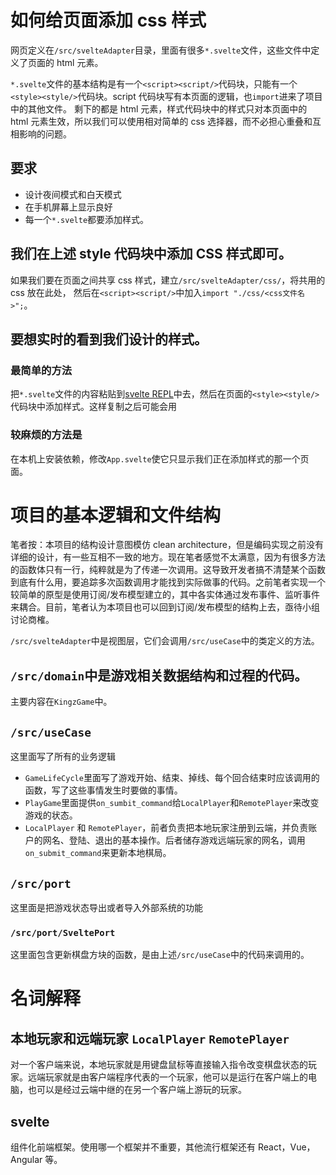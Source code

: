 # 如何给页面添加 css 样式

网页定义在`/src/svelteAdapter`目录，里面有很多`*.svelte`文件，这些文件中定义了页面的 html 元素。

`*.svelte`文件的基本结构是有一个`<script><script/>`代码块，只能有一个`<style><style/>`代码块。script 代码块写有本页面的逻辑，也`import`进来了项目中的其他文件。
剩下的都是 html 元素，样式代码块中的样式只对本页面中的 html 元素生效，所以我们可以使用相对简单的 css 选择器，而不必担心重叠和互相影响的问题。

## 要求

- 设计夜间模式和白天模式
- 在手机屏幕上显示良好
- 每一个`*.svelte`都要添加样式。

## 我们在上述 style 代码块中添加 CSS 样式即可。

如果我们要在页面之间共享 css 样式，建立`/src/svelteAdapter/css/`，将共用的 css 放在此处，
然后在`<script><script/>`中加入`import "./css/<css文件名>";`。

## 要想实时的看到我们设计的样式。

### 最简单的方法

把`*.svelte`文件的内容粘贴到[svelte REPL](https://svelte.dev/repl/)中去，然后在页面的`<style><style/>`代码块中添加样式。这样复制之后可能会用

### 较麻烦的方法是

在本机上安装依赖，修改`App.svelte`使它只显示我们正在添加样式的那一个页面。

# 项目的基本逻辑和文件结构

笔者按：本项目的结构设计意图模仿 clean architecture，但是编码实现之前没有详细的设计，有一些互相不一致的地方。现在笔者感觉不太满意，因为有很多方法的函数体只有一行，纯粹就是为了传递一次调用。这导致开发者搞不清楚某个函数到底有什么用，要追踪多次函数调用才能找到实际做事的代码。之前笔者实现一个较简单的原型是使用订阅/发布模型建立的，其中各实体通过发布事件、监听事件来耦合。目前，笔者认为本项目也可以回到订阅/发布模型的结构上去，亟待小组讨论商榷。

`/src/svelteAdapter`中是视图层，它们会调用`/src/useCase`中的类定义的方法。

## `/src/domain`中是游戏相关数据结构和过程的代码。

主要内容在`KingzGame`中。

## `/src/useCase`

这里面写了所有的业务逻辑

- `GameLifeCycle`里面写了游戏开始、结束、掉线、每个回合结束时应该调用的函数，写了这些事情发生时要做的事情。
- `PlayGame`里面提供`on_sumbit_command`给`LocalPlayer`和`RemotePlayer`来改变游戏的状态。
- `LocalPlayer` 和 `RemotePlayer`，前者负责把本地玩家注册到云端，并负责账户的网名、登陆、退出的基本操作。后者储存游戏远端玩家的网名，调用`on_submit_command`来更新本地棋局。

## `/src/port`

这里面是把游戏状态导出或者导入外部系统的功能

### `/src/port/SveltePort`

这里面包含更新棋盘方块的函数，是由上述`/src/useCase`中的代码来调用的。

# 名词解释

## 本地玩家和远端玩家 `LocalPlayer` `RemotePlayer`

对一个客户端来说，本地玩家就是用键盘鼠标等直接输入指令改变棋盘状态的玩家。远端玩家就是由客户端程序代表的一个玩家，他可以是运行在客户端上的电脑，也可以是经过云端中继的在另一个客户端上游玩的玩家。

## svelte

组件化前端框架。使用哪一个框架并不重要，其他流行框架还有 React，Vue，Angular 等。
